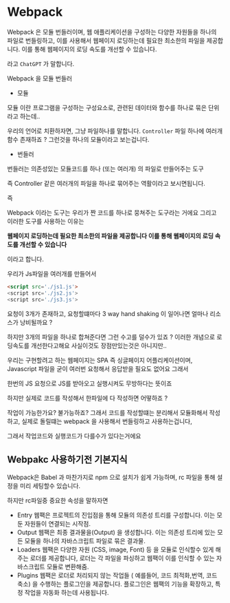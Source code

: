# Webpack

Webpack 은 모듈 번들러이며,
웹 애플리케이션을 구성하는 다양한 자원들을 하나의 파일로 번들링하고, 이를 사용해서 웹페이지 로딩하는데 필요한 최소한의 파일을 제공합니다.
이를 통해 웹페이지의 로딩 속도를 개선할 수 있습니다.

라고 `ChatGPT` 가 말합니다.

Webpack 을 모듈 번들러

-   모듈

모듈 이란 프로그램을 구성하는 구성요소로, 관련된 데이터와 함수를 하나로 묶은 단위 라고 하는데..

우리의 언어로 치환하자면, 그냥 파일하나를 말합니다.
`Controller` 파일 하나에 여러개 함수 존재하죠 ?
그런것을 하나의 모듈이라고 보는겁니다.

-   번들러

번들러는 의존성있는 모듈코드를 하나 (또는 여러개) 의 파일로 만들어주는 도구

즉 Controller 같은 여러개의 파일을 하나로 묶어주는 역활이라고 보시면됩니다.

즉

Webpack 이라는 도구는 우리가 짠 코드를 하나로 뭉쳐주는 도구라는 거에요
그리고 이러한 도구를 사용하는 이유는

**웹페이지 로딩하는데 필요한 최소한의 파일을 제공합니다 이를 통해 웹페이지의 로딩 속도를 개선할 수 있습니다**

이라고 합니다.

우리가 Js파일을 여러개를 만들어서

```html
<script src='./js1.js'>
<script src='./js2.js'>
<script src='./js3.js'>
```

요청이 3개가 존재하고, 요청할떄마다 3 way hand shaking 이 일어나면 얼마나 리소스가 낭비될까요 ?

하지만 3개의 파일을 하나로 합쳐준다면 그런 수고를 덜수가 있죠 ?
이러한 개념으로 로딩속도를 개선한다고해요 사실이것도
장점만있는것은 아니지만..

우리는 구현할려고 하는 웹페이지는 SPA 즉 싱글페이지 어플리케이션이며, Javascript 파일을 굳이 여러번 요청해서 응답받을 필요도 없어요 그래서

한번의 JS 요청으로 JS를 받아오고 실행시켜도 무방하다는 뜻이죠

하지만 실제로 코드를 작성해서 한파일에 다 작성하면 어떻하죠 ?

작업이 가능한가요? 불가능하죠? 그래서
코드를 작성할떄는 분리해서 모듈화해서 작성하고,
실제로 돌릴떄는 webpack 을 사용해서 번들링하고 사용하는겁니다,

그래서 작업코드와 실행코드가 다를수가 있다는거에요

## Webpakc 사용하기전 기본지식

Webpack은 Babel 과 마찬가지로 npm 으로 설치가 쉽게 가능하며, rc 파일을 통해 설정을 미리 세팅할수 있습니다.

하지만 rc파일중 중요한 속성을 말하자면

-   Entry
    웹팩은 프로젝트의 진입점을 통해 모듈의 의존성 트리를 구성합니다. 이는 모둔 자원들이 연결되는 시작점.
-   Output
    웹팩은 최종 결과물을(Output) 을 생성합니다. 이는 의존성 트리에 있는 모든 모듈을 하나의 자바스크립트 파일로 묶은 결과물.
-   Loaders
    웹팩은 다양한 자원 (CSS, image, Font) 등 을 모듈로 인식할수 있게 해주는 로더를 제공합니다, 로더는 각 파일을 파싱하고 웹팩이 이를 인식할 수 있는 자바스크립트 모듈로 변환해줌.
-   Plugins
    웹팩은 로더로 처리되지 않는 작업들 ( 예를들어, 코드 최적화,번역, 코드 축소) 을 수행하는 플로그인을 제공합니다.
    플로그인은 웹팩의 기능을 확장하고, 특정 작업을 자동화 하는데 사용됩니다.
